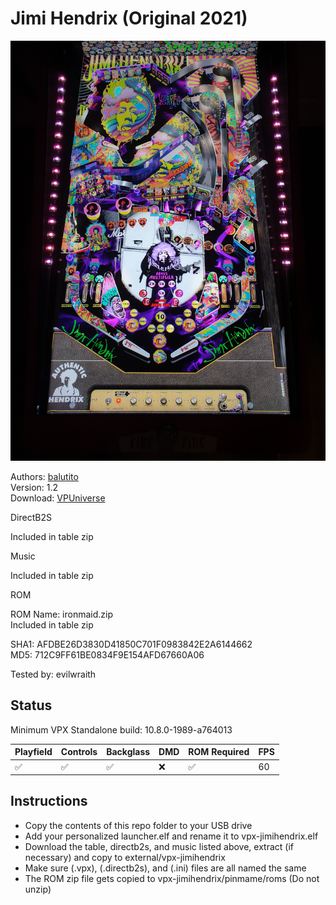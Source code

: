 # Jimi Hendrix (Original 2021)

![Table Preview](../../images/vpx-jimihendrix.jpg)

Authors: [balutito](https://vpuniverse.com/profile/36070-balutito/)  
Version: 1.2  
Download: [VPUniverse](https://vpuniverse.com/files/file/7736-jimi-hendrix-v1/)

DirectB2S

Included in table zip

Music

Included in table zip

ROM

ROM Name: ironmaid.zip  
Included in table zip

SHA1: AFDBE26D3830D41850C701F0983842E2A6144662  
MD5:  712C9FF61BE0834F9E154AFD67660A06 

Tested by: evilwraith

## Status 

Minimum VPX Standalone build: 10.8.0-1989-a764013

| Playfield | Controls | Backglass | DMD | ROM Required | FPS | 
|-----------|----------|-----------|-----|--------------|-----|
| :white_check_mark: | :white_check_mark: | :white_check_mark: | :x: | :white_check_mark: | 60 |

## Instructions

- Copy the contents of this repo folder to your USB drive
- Add your personalized launcher.elf and rename it to vpx-jimihendrix.elf
- Download the table, directb2s, and music listed above, extract (if necessary) and copy to external/vpx-jimihendrix
- Make sure (.vpx), (.directb2s), and (.ini) files are all named the same
- The ROM zip file gets copied to vpx-jimihendrix/pinmame/roms (Do not unzip)
